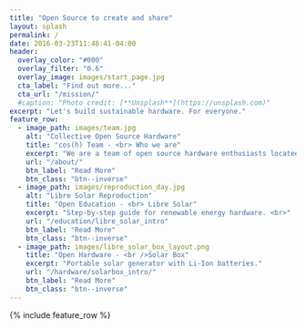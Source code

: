 ```yaml
---
title: "Open Source to create and share"
layout: splash
permalink: /
date: 2016-03-23T11:48:41-04:00
header:
  overlay_color: "#000"
  overlay_filter: "0.6"
  overlay_image: images/start_page.jpg
  cta_label: "Find out more..."
  cta_url: "/mission/"
  #caption: "Photo credit: [**Unsplash**](https://unsplash.com)"
excerpt: "Let's build sustainable hardware. For everyone."
feature_row:
  - image_path: images/team.jpg
    alt: "Collective Open Source Hardware"
    title: "cos(h) Team - <br> Who we are"
    excerpt: "We are a team of open source hardware enthusiasts located in Hamburg."
    url: "/about/"
    btn_label: "Read More"
    btn_class: "btn--inverse"
  - image_path: images/reproduction_day.jpg
    alt: "Libre Solar Reproduction"
    title: "Open Education - <br> Libre Solar"
    excerpt: "Step-by-step guide for renewable energy hardware. <br>"
    url: "/education/libre_solar_intro"
    btn_label: "Read More"
    btn_class: "btn--inverse"
  - image_path: images/libre_solar_box_layout.png
    title: "Open Hardware - <br />Solar Box"
    excerpt: "Portable solar generator with Li-Ion batteries."
    url: "/hardware/solarbox_intro/"
    btn_label: "Read More"
    btn_class: "btn--inverse"
---
```


{% include feature_row %}
